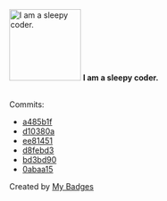 <img src="https://my-badges.github.io/my-badges/sleepy-coder.png" alt="I am a sleepy coder." title="I am a sleepy coder." width="128">
<strong>I am a sleepy coder.</strong>
<br><br>

Commits:

- <a href="https://github.com/dudeperf3ct/aoc/commit/a485b1f3938dd1ee7c13f8db6ec9056390f1e9f0">a485b1f</a>
- <a href="https://github.com/fuzzylabs/edge-vision-power-estimation/commit/d10380a8d4656a85bdb3c9f3f82bca739f1a1ef4">d10380a</a>
- <a href="https://github.com/dudeperf3ct/web-vibe/commit/ee81451616c791cb5dfc371e646e6041f8a924c5">ee81451</a>
- <a href="https://github.com/dudeperf3ct/zenml-projects/commit/d8febd36284db37bbb7f7955d7ae8dc8bc1d244d">d8febd3</a>
- <a href="https://github.com/dudeperf3ct/zenml-projects/commit/bd3bd905e32c9f514830a903e9cabf5718d1434f">bd3bd90</a>
- <a href="https://github.com/dudeperf3ct/zenml-projects/commit/0abaa15046ad6aa55fbd4a1cf7617fbc3aa78b64">0abaa15</a>


Created by <a href="https://github.com/my-badges/my-badges">My Badges</a>